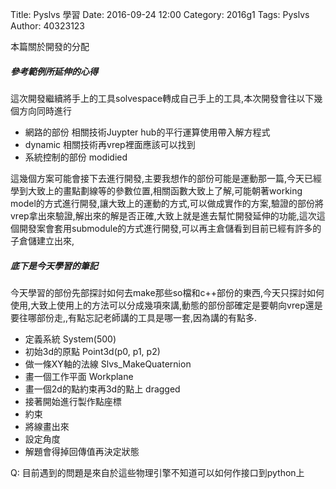 Title: Pyslvs 學習
Date: 2016-09-24 12:00
Category: 2016g1
Tags: Pyslvs
Author: 40323123

本篇關於開發的分配
<!-- PELICAN_END_SUMMARY -->

<h5> 參考範例所延伸的心得</h5>

這次開發繼續將手上的工具solvespace轉成自己手上的工具,本次開發會往以下幾個方向同時進行

<ul>
<li>網路的部份  相關技術Juypter hub的平行運算使用帶入解方程式
<li>dynamic 相關技術再vrep裡面應該可以找到
<li>系統控制的部份 modidied
</ul>

這幾個方案可能會接下去進行開發,主要我想作的部份可能是運動那一篇,今天已經學到大致上的畫點劃線等的參數位置,相關函數大致上了解,可能朝著working model的方式進行開發,讓大致上的運動的方式,可以做成實作的方案,驗證的部份將vrep拿出來驗證,解出來的解是否正確,大致上就是進去幫忙開發延伸的功能,這次這個開發案會套用submodule的方式進行開發,可以再主倉儲看到目前已經有許多的子倉儲建立出來,

<h5>底下是今天學習的筆記</h5>

今天學習的部份先部探討如何去make那些so檔和c++部份的東西,今天只探討如何使用,大致上使用上的方法可以分成幾項來講,動態的部份部確定是要朝向vrep還是要往哪部份走,,有點忘記老師講的工具是哪一套,因為講的有點多.

<ul>
<li>定義系統  System(500)
<li>初始3d的原點  Point3d(p0, p1, p2)
<li>做一條XY軸的法線  Slvs_MakeQuaternion
<li>畫一個工作平面  Workplane
<li>畫一個2d的點約束再3d的點上  dragged
<li>接著開始進行製作點座標
<li>約束
<li>將線畫出來
<li>設定角度
<li>解題會得掉回傳值再決定狀態
</ul>

Q:
目前遇到的問題是來自於這些物理引擎不知道可以如何作接口到python上







